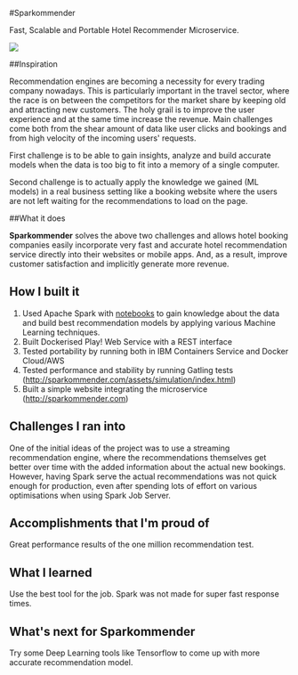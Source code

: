 #Sparkommender

Fast, Scalable and Portable Hotel Recommender Microservice.

<img src="https://cloud.githubusercontent.com/assets/246085/17652299/b3a2f7b0-6270-11e6-8f3b-8c64168b9b2f.png">

##Inspiration

Recommendation engines are becoming a necessity for every trading company nowadays.
This is particularly important in the travel sector,
where the race is on between the competitors for the market share by keeping old and attracting new customers.
The holy grail is to improve the user experience and at the same time increase the revenue.
Main challenges come both from the shear amount of data like user clicks and bookings and from high
velocity of the incoming users' requests.

First challenge is to be able to gain insights, analyze and build accurate models
when the data is too big to fit into a memory of a single computer.

Second challenge is to actually apply the knowledge we gained (ML models)
in a real business setting like a booking website where the users are not left
waiting for the recommendations to load on the page.

##What it does

**Sparkommender** solves the above two challenges and allows hotel booking companies easily incorporate
very fast and accurate hotel recommendation service directly into their
websites or mobile apps. And, as a result, improve customer satisfaction and
implicitly generate more revenue.

## How I built it
1. Used Apache Spark with [notebooks](sparkommender-ml/notebooks) to gain knowledge about the data and build best
recommendation models by applying various Machine Learning techniques.
2. Built Dockerised Play! Web Service with a REST interface
3. Tested portability by running both in IBM Containers Service and Docker Cloud/AWS
4. Tested performance and stability by running Gatling tests (http://sparkommender.com/assets/simulation/index.html)
5. Built a simple website integrating the microservice (http://sparkommender.com)

## Challenges I ran into
One of the initial ideas of the project was to use a streaming recommendation engine, where the recommendations
themselves get better over time with the added information about the actual new bookings.
However, having Spark serve the actual recommendations was not quick enough for production, even
after spending lots of effort on various optimisations when using Spark Job Server.

## Accomplishments that I'm proud of
Great performance results of the one million recommendation test.

## What I learned
Use the best tool for the job. Spark was not made for super fast response times.

## What's next for Sparkommender
Try some Deep Learning tools like Tensorflow to come up with more accurate recommendation model.
